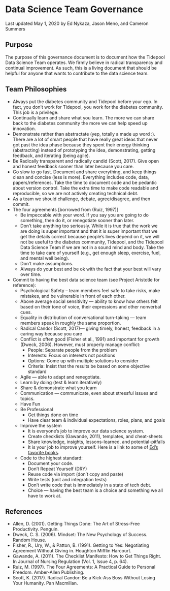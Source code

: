 # Data Science Team Governance
Last updated May 1, 2020 by Ed Nykaza, Jason Meno, and Cameron Summers

## Purpose
The purpose of this governance document is to document how the Tidepool Data Science Team operates. We firmly believe 
in radical transparency and continual improvement. As such, this is a living document that should be helpful for anyone 
that wants to contribute to the data science team.

## Team Philosophies
* Always put the diabetes community and Tidepool before your ego. In fact, you don’t work for Tidepool, you work for 
the diabetes community. This job is a privilege.
* Continually learn and share what you learn. The more we can share back to the diabetes community the more we can help 
speed up innovation.
* Demonstrate rather than abstractate (yep, totally a made up word :). There are a lot of smart people that have really 
great ideas that never got past the idea phase because they spent their energy thinking (abstracting) instead of 
prototyping the idea, demonstrating, getting feedback, and iterating (being agile).
* Be Radically transparent and radically candid (Scott, 2017). Give open and honest feedback sooner than later because 
you care.
* Go slow to go fast. Document and share everything, and keep things clean and concise (less is more). 
Everything includes code, data, papers/references. Take the time to document code and be pedantic about version control. 
Take the extra time to make code readable and reproducible, so we are not actively creating technical debt. 
* As a team we should challenge, debate, agree/disagree, and then commit.
* The four agreements [borrowed from (Ruiz, 1997)]
    * Be impeccable with your word. If you say you are going to do something, then do it, or renegotiate sooner than later.
    * Don’t take anything too seriously. While it is true that the work we are doing is super important and that it is 
    super important that we get the details correct because people’s lives depend on it, we will not be useful to the 
    diabetes community, Tidepool, and the Tidepool Data Science Team if we are not in a sound mind and body. Take the 
    time to take care of yourself (e.g., get enough sleep, exercise, fuel, and mental well being).
    * Don’t make assumptions.
    * Always do your best and be ok with the fact that your best will vary over time.
* Commit to having the best data science team (see Project Aristotle for reference):
    * Psychological Safety – team members feel safe to take risks, make mistakes, and be vulnerable in front of each 
    other. 
    * Above average social sensitivity — ability to know how others felt based on their tone of voice, their expressions 
    and other nonverbal cues.
    * Equality in distribution of conversational turn-taking — team members speak in roughly the same proportion.
    * Radical Candor (Scott, 2017)— giving timely, honest, feedback in a caring way because you care
    * Conflict is often good (Fisher et al., 1991) and important for growth (Dweck, 2006). However, must properly manage 
    conflict:
        * People: Separate people from the problem
        * Interests: Focus on interests not positions
        * Options: Come up with multiple solutions to consider
        * Criteria: Insist that the results be based on some objective standard
    * Agile — able to adapt and renegotiate.
    * Learn by doing (test & learn iteratively)
    * Share & demonstrate what you learn
    * Communication — communicate, even about stressful issues and topics. 
    * Have Fun
    * Be Professional
        * Get things done on time
        * Have clear team & individual expectations, roles, plans, and goals
    * Improve the system
        * It is everyone’s job to improve our data science system.
        * Create checklists (Gawande, 2011), templates, and cheat-sheets
        * Share knowledge, insights, lessons-learned, and potential-pitfalls
        * It is your job to improve yourself. Here is a link to some of 
        [Ed’s favorite books](https://live-learn-lead.com/recommended-reading/). 
    * Code to the highest standard:
        * Document your code.
        * Don’t Repeat Yourself (DRY)
        * Reuse code via import (don’t copy and paste)
        * Write tests (unit and integration tests)
        * Don’t write code that is immediately in a state of tech debt.
        * Choice — having the best team is a choice and something we all have to work at.

## References
* Allen, D. (2001). Getting Things Done: The Art of Stress-Free Productivity. Penguin.
* Dweck, C. S. (2006). Mindset: The New Psychology of Success. Random House.
* Fisher, R., Ury, W., & Patton, B. (1991). Getting to Yes: Negotiating Agreement Without Giving in. Houghton Mifflin Harcourt.
* Gawande, A. (2011). The Checklist Manifesto: How to Get Things Right. In Journal of Nursing Regulation (Vol. 1, Issue 4, p. 64).
* Ruiz, M. (1997). The Four Agreements: A Practical Guide to Personal Freedom. Amber-Allen Publishing.
* Scott, K. (2017). Radical Candor: Be a Kick-Ass Boss Without Losing Your Humanity. Pan Macmillan.



